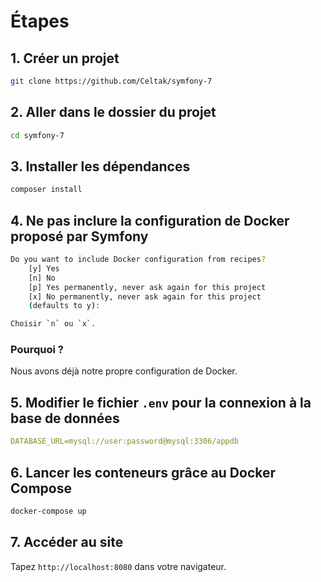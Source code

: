 # Étapes

## 1. Créer un projet

```bash
git clone https://github.com/Celtak/symfony-7
```

## 2. Aller dans le dossier du projet

```bash
cd symfony-7
```

## 3. Installer les dépendances

```bash
composer install
```

## 4. Ne pas inclure la configuration de Docker proposé par Symfony

```bash
Do you want to include Docker configuration from recipes?
    [y] Yes
    [n] No
    [p] Yes permanently, never ask again for this project
    [x] No permanently, never ask again for this project
    (defaults to y):
```

```bash
Choisir `n` ou `x`.
```

### Pourquoi ?

Nous avons déjà notre propre configuration de Docker.

## 5. Modifier le fichier `.env` pour la connexion à la base de données

```yml
DATABASE_URL=mysql://user:password@mysql:3306/appdb
```

## 6. Lancer les conteneurs grâce au Docker Compose

```bash
docker-compose up
```

## 7. Accéder au site

Tapez `http://localhost:8080` dans votre navigateur.
